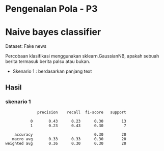 # Pengenalan Pola - P3
# Naive bayes classifier

Dataset: Fake news

Percobaan klasifikasi menggunakan sklearn.GaussianNB, apakah sebuah berita termasuk berita palsu atau bukan.
- Skenario 1 : berdasarkan panjang text

## Hasil
### skenario 1
```
              precision    recall  f1-score   support

           0       0.43      0.23      0.30        13
           1       0.23      0.43      0.30         7

    accuracy                           0.30        20
   macro avg       0.33      0.33      0.30        20
weighted avg       0.36      0.30      0.30        20
```